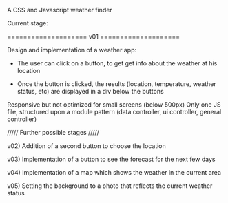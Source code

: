 A CSS and Javascript weather finder

Current stage:

==================== v01 ====================

Design and implementation of a weather app:

- The user can click on a button, to get get info about the weather at his location

- Once the button is clicked, the results (location, temperature, weather status, etc) are displayed in a div below the buttons

Responsive but not optimized for small screens (below 500px)
Only one JS file, structured upon a module pattern (data controller, ui controller, general controller)



///// Further possible stages /////

v02) Addition of a second button to choose the location

v03) Implementation of a button to see the forecast for the next few days

v04) Implementation of a map which shows the weather in the current area

v05) Setting the background to a photo that reflects the current weather status